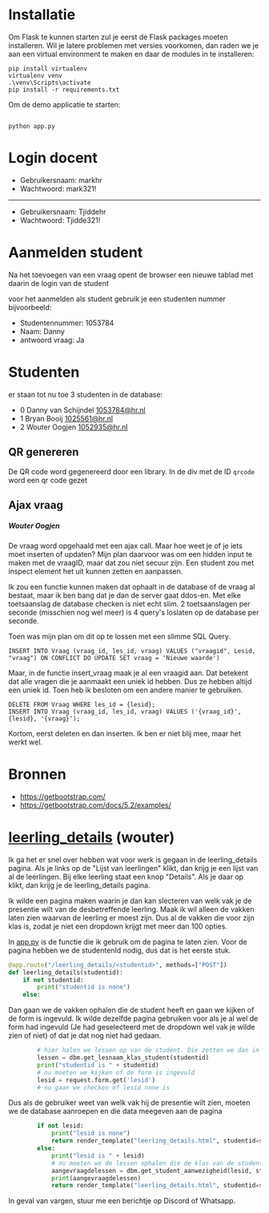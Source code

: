 
# Installatie
Om Flask te kunnen starten zul je eerst de Flask packages moeten installeren. Wil je latere problemen met versies voorkomen, dan raden we je aan een virtual environment te maken en daar de modules in te installeren:  
```
pip install virtualenv
virtualenv venv
.\venv\Scripts\activate
pip install -r requirements.txt
```

Om de demo applicatie te starten: 
``` 

python app.py
```
# Login docent
- Gebruikersnaam: markhr
- Wachtwoord: mark321!
-----------------------------
- Gebruikersnaam: Tjiddehr
- Wachtwoord: Tjidde321!

# Aanmelden student
Na het toevoegen van een vraag opent de browser een nieuwe tablad met daarin de login van de student

voor het aanmelden als student gebruik je een studenten nummer bijvoorbeeld: 

- Studentennummer: 1053784
- Naam: Danny
- antwoord vraag: Ja

# Studenten 
er staan tot nu toe 3 studenten in de database:
- 0  Danny	van Schijndel	1053784@hr.nl
- 1	 Bryan	Booij	1025561@hr.nl
- 2	 Wouter	Oogjen	1052935@hr.nl



## QR genereren
De QR code word gegenereerd door een library. In de div met de ID `qrcode` word een qr code gezet

## Ajax vraag
##### Wouter Oogjen
De vraag word opgehaald met een ajax call. Maar hoe weet je of je iets moet inserten of updaten?
Mijn plan daarvoor was om een hidden input te maken met de vraagID, maar dat zou niet secuur zijn. Een student
zou met inspect element het uit kunnen zetten en aanpassen.

Ik zou een functie kunnen maken dat ophaalt in de database of de vraag al bestaat, maar ik ben bang dat
je dan de server gaat ddos-en. Met elke toetsaanslag de database checken is niet echt slim. 2 toetsaanslagen
per seconde (misschien nog wel meer) is 4 query's loslaten op de database per seconde.

Toen was mijn plan om dit op te lossen met een slimme SQL Query.
```` SQLite
INSERT INTO Vraag (vraag_id, les_id, vraag) VALUES ("vraagid", Lesid, "vraag") ON CONFLICT DO UPDATE SET vraag = 'Nieuwe waarde') 
````

Maar, in de functie insert_vraag maak je al een vraagid aan. Dat betekent dat alle vragen die je aanmaakt
een uniek id hebben. Dus ze hebben altijd een uniek id. Toen heb ik besloten om een andere manier te gebruiken.

```SQLite
DELETE FROM Vraag WHERE les_id = {lesid};
INSERT INTO Vraag (vraag_id, les_id, vraag) VALUES ('{vraag_id}', {lesid}, '{vraag}');
```

Kortom, eerst deleten en dan inserten. Ik ben er niet blij mee, maar het werkt wel. 
# Bronnen
- https://getbootstrap.com/
- https://getbootstrap.com/docs/5.2/examples/

# [leerling_details](templates/leerling_details.html) (wouter)
Ik ga het er snel over hebben wat voor werk is gegaan in de leerling_details pagina. 
Als je links op de "Lijst van leerlingen" klikt, dan krijg je een lijst van al de leerlingen.
Bij elke leerling staat een knop "Details". Als je daar op klikt, dan krijg je de leerling_details pagina. 

Ik wilde een pagina maken waarin je dan kan slecteren van welk vak je de presentie wilt van de desbetreffende leerling.
Maak ik wil alleen de vakken laten zien waarvan de leerling er moest zijn. Dus al de vakken die voor zijn klas is, zodat je niet een dropdown krijgt met meer dan 100 opties.

In [app.py](app.py) is de functie die ik gebruik om de pagina te laten zien. Voor de pagina hebben we de studentenId nodig, dus dat is het eerste stuk.
```python
@app.route("/leerling_details/<studentid>", methods=["POST"])
def leerling_details(studentid):
    if not studentid:
        print("studentid is none")
    else:
```
Dan gaan we de vakken ophalen die de student heeft en gaan we kijken of de form is ingevuld. Ik wilde dezelfde pagina gebruiken voor als je al
wel de form had ingevuld (Je had geselecteerd met de dropdown wel vak je wilde zien of niet) of dat je dat nog niet had gedaan.
```python
        # hier halen we lessen op van de student. Die zetten we dan in de dropdown zodat je alleen kan kiezen uit de lessen die je volgt en niet dat je lessen krijgt van andere studenten.
        lessen = dbm.get_lesnaam_klas_student(studentid)
        print("studentid is " + studentid)
        # nu moeten we kijken of de form is ingevuld
        lesid = request.form.get('lesid')
        # nu gaan we checken of lesid none is
```
Dus als de gebruiker weet van welk vak hij de presentie wilt zien, moeten we de database aanroepen en die data 
meegeven aan de pagina
```python
        if not lesid:
            print("lesid is none")
            return render_template("leerling_details.html", studentid=studentid, lessen=lessen)
        else:
            print("lesid is " + lesid)
            # nu moeten we de lessen ophalen die de klas van de student had en of hij/zij/hun wel of niet aanwezig was
            aangevraagdelessen = dbm.get_student_aanwezigheid(lesid, studentid)
            print(aangevraagdelessen)
            return render_template("leerling_details.html", studentid=studentid, lessen=lessen, aangevraagdelessen=aangevraagdelessen)
```
In geval van vargen, stuur me een berichtje op Discord of Whatsapp.
